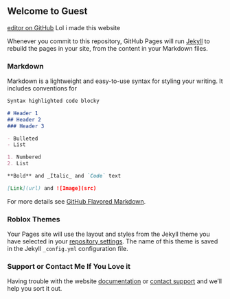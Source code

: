 ## Welcome to Guest

[editor on GitHub](https://github.com/Momle/guest/edit/main/README.md) Lol i made this website

Whenever you commit to this repository, GitHub Pages will run [Jekyll](https://jekyllrb.com/) to rebuild the pages in your site, from the content in your Markdown files.

### Markdown

Markdown is a lightweight and easy-to-use syntax for styling your writing. It includes conventions for

```markdown
Syntax highlighted code blocky

# Header 1
## Header 2
### Header 3

- Bulleted
- List

1. Numbered
2. List

**Bold** and _Italic_ and `Code` text

[Link](url) and ![Image](src)
```

For more details see [GitHub Flavored Markdown](https://guides.github.com/features/mastering-markdown/).

### Roblox Themes

Your Pages site will use the layout and styles from the Jekyll theme you have selected in your [repository settings](https://github.com/Momle/guest/settings/pages). The name of this theme is saved in the Jekyll `_config.yml` configuration file.

### Support or Contact Me If You Love it

Having trouble with the website [documentation](https://docs.github.com/categories/github-pages-basics/) or [contact support](https://support.github.com/contact) and we’ll help you sort it out.
